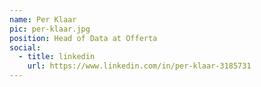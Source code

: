 ```yaml
---
name: Per Klaar
pic: per-klaar.jpg
position: Head of Data at Offerta
social:
  - title: linkedin
    url: https://www.linkedin.com/in/per-klaar-3185731
---
```

